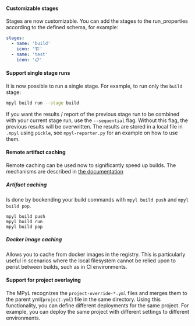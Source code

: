 #### Customizable stages

Stages are now customizable. You can add the stages to the run_properties according to the defined schema, for example:

```yaml
stages:
  - name: 'build'
    icon: '🏗️'
  - name: 'test'
    icon: '📋'
```

#### Support single stage runs

It is now possible to run a single stage. For example, to run only the `build` stage:

```bash
mpyl build run --stage build
```

If you want the results / report of the previous stage run to be combined with your current stage run, use the
`--sequential` flag. Without this flag, the previous results will be overwritten. The results are stored in a local
file in `.mpyl` using `pickle`, see `mpyl-reporter.py` for an example on how to use them.

#### Remote artifact caching

Remote caching can be used now to significantly speed up builds.
The mechanisms are described in [the documentation](https://vandebron.github.io/mpyl/mpyl.html#caching-build-artifacts)

##### Artifact caching
Is done by bookending your build commands with `mpyl build push` and `mpyl build pop`.
```shell
mpyl build push
mpyl build run
mpyl build pop
```

##### Docker image caching

Allows you to cache from docker images in the registry. This is particularly useful in scenarios where the local
filesystem cannot be relied upon to perist between builds, such as in CI environments.

#### Support for project overlaying

The MPyL recognizes the `project-override-*.yml` files and merges them to the parent yml(`project.yml`) file in the same
directory.
Using this functionality, you can define different deployments for the same project.
For example, you can deploy the same project with different settings to different environments.
